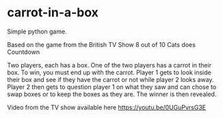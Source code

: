 # carrot-in-a-box
Simple python game. 

Based on the game from the British TV Show 8 out of 10 Cats does Countdown

Two players, each has a box. One of the two players has a carrot in their box. To win, you must end up with the carrot.
Player 1 gets to look inside their box and see if they have the carrot or not while player 2 looks away.
Player 2 then gets to question player 1 on what they saw and can chose to swap boxes or to keep the boxes as they are.
The winner is then revealed.

Video from the TV show available here
https://youtu.be/0UGuPvrsG3E
